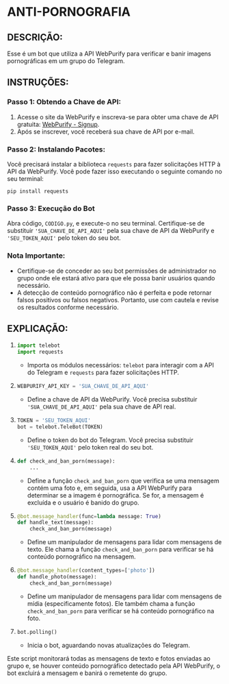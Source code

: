 # ANTI-PORNOGRAFIA
## DESCRIÇÃO:
Esse é um bot que utiliza a API WebPurify para verificar e banir imagens pornográficas em um grupo do Telegram.

## INSTRUÇÕES:
### Passo 1: Obtendo a Chave de API:
1. Acesse o site da WebPurify e inscreva-se para obter uma chave de API gratuita: [WebPurify - Signup](https://www.webpurify.com/signup/).
2. Após se inscrever, você receberá sua chave de API por e-mail.

### Passo 2: Instalando Pacotes:
Você precisará instalar a biblioteca `requests` para fazer solicitações HTTP à API da WebPurify. Você pode fazer isso executando o seguinte comando no seu terminal:

```
pip install requests
```

### Passo 3: Execução do Bot
Abra código, `CODIGO.py`, e execute-o no seu terminal. Certifique-se de substituir `'SUA_CHAVE_DE_API_AQUI'` pela sua chave de API da WebPurify e `'SEU_TOKEN_AQUI'` pelo token do seu bot.

### Nota Importante:
- Certifique-se de conceder ao seu bot permissões de administrador no grupo onde ele estará ativo para que ele possa banir usuários quando necessário.
- A detecção de conteúdo pornográfico não é perfeita e pode retornar falsos positivos ou falsos negativos. Portanto, use com cautela e revise os resultados conforme necessário.

## EXPLICAÇÃO:
1. ```python
   import telebot
   import requests
   ```
   - Importa os módulos necessários: `telebot` para interagir com a API do Telegram e `requests` para fazer solicitações HTTP.

2. ```python
   WEBPURIFY_API_KEY = 'SUA_CHAVE_DE_API_AQUI'
   ```
   - Define a chave de API da WebPurify. Você precisa substituir `'SUA_CHAVE_DE_API_AQUI'` pela sua chave de API real.

3. ```python
   TOKEN = 'SEU_TOKEN_AQUI'
   bot = telebot.TeleBot(TOKEN)
   ```
   - Define o token do bot do Telegram. Você precisa substituir `'SEU_TOKEN_AQUI'` pelo token real do seu bot.

4. ```python
   def check_and_ban_porn(message):
       ...
   ```
   - Define a função `check_and_ban_porn` que verifica se uma mensagem contém uma foto e, em seguida, usa a API WebPurify para determinar se a imagem é pornográfica. Se for, a mensagem é excluída e o usuário é banido do grupo.

5. ```python
   @bot.message_handler(func=lambda message: True)
   def handle_text(message):
       check_and_ban_porn(message)
   ```
   - Define um manipulador de mensagens para lidar com mensagens de texto. Ele chama a função `check_and_ban_porn` para verificar se há conteúdo pornográfico na mensagem.

6. ```python
   @bot.message_handler(content_types=['photo'])
   def handle_photo(message):
       check_and_ban_porn(message)
   ```
   - Define um manipulador de mensagens para lidar com mensagens de mídia (especificamente fotos). Ele também chama a função `check_and_ban_porn` para verificar se há conteúdo pornográfico na foto.

7. ```python
   bot.polling()
   ```
   - Inicia o bot, aguardando novas atualizações do Telegram.

Este script monitorará todas as mensagens de texto e fotos enviadas ao grupo e, se houver conteúdo pornográfico detectado pela API WebPurify, o bot excluirá a mensagem e banirá o remetente do grupo.